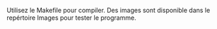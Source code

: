 Utilisez le Makefile pour compiler.
Des images sont disponible dans le repértoire Images pour tester le programme. 
